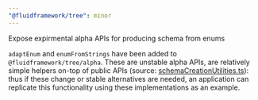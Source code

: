 ```yaml
---
"@fluidframework/tree": minor
---
```


Expose expirmental alpha APIs for producing schema from enums

`adaptEnum` and `enumFromStrings` have been added to `@fluidframework/tree/alpha`.
These are unstable alpha APIs, are relatively simple helpers on-top of public APIs (source: [schemaCreationUtilities.ts](https://github.com/microsoft/FluidFramework/blob/a97d2a19bc063e15be38395154ddbc7b3ddca50f/packages/dds/tree/src/simple-tree/schemaCreationUtilities.ts)):
thus if these change or stable alternatives are needed, an application can replicate this functionality using these implementations as an example.
